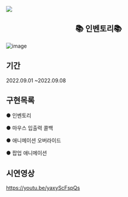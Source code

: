 <img src="https://img.shields.io/badge/unity-%23000000.svg?style=for-the-badge&logo=unity&logoColor=white"/>
<h2 align="center"><b>📚 인벤토리📚</b></h2>


![image](https://user-images.githubusercontent.com/67354549/191324188-b7c67866-7d53-4cb3-a1c9-1801b2858ec3.png)


## 기간
2022.09.01 ~2022.09.08


## 구현목록

 ● 인벤토리

 ● 마우스 입출력 콜백

 ● 애니메이션 오버라이드

 ● 팝업 애니메이션

## 시연영상
<a href="주소(url)"> https://youtu.be/yaxyScFspQs </a>


